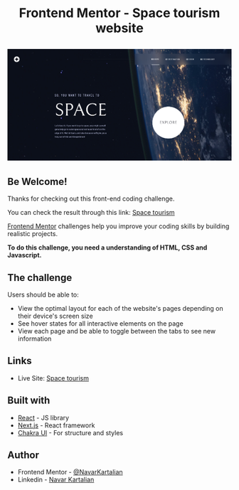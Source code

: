 <h1 align="center">Frontend Mentor - Space tourism website </h1>

![Design preview home](./design/Desktop.png)
---

## Be Welcome!

Thanks for checking out this front-end coding challenge.

You can check the result through this link: [Space tourism](https://space-tourism-nextjs.vercel.app/)

[Frontend Mentor](https://www.frontendmentor.io) challenges help you improve your coding skills by building realistic projects.

**To do this challenge, you need a understanding of HTML, CSS and Javascript.**

## The challenge

Users should be able to:

- View the optimal layout for each of the website's pages depending on their device's screen size
- See hover states for all interactive elements on the page
- View each page and be able to toggle between the tabs to see new information

## Links

- Live Site: [Space tourism](https://space-tourism-nextjs.vercel.app/)

## Built with

- [React](https://reactjs.org/) - JS library
- [Next.js](https://nextjs.org/) - React framework
- [Chakra UI](https://chakra-ui.com/) - For structure and styles 

## Author

- Frontend Mentor - [@NavarKartalian](https://www.frontendmentor.io/profile/NavarKartalian)
- Linkedin - [Navar Kartalian](https://www.linkedin.com/in/navar-kartalian-784637206/)